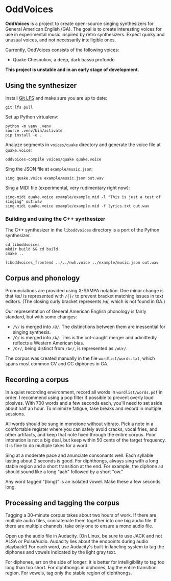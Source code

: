 # OddVoices

**OddVoices** is a project to create open-source singing synthesizers for General American English (GA). The goal is to create interesting voices for use in experimental music inspired by retro synthesizers. Expect quirky and unusual voices, and not necessarily intelligible ones.

Currently, OddVoices consists of the following voices:

- Quake Chesnokov, a deep, dark basso profondo

**This project is unstable and in an early stage of development.**

## Using the synthesizer

Install [Git LFS](https://git-lfs.github.com/) and make sure you are up to date:

    git lfs pull

Set up Python virtualenv:

    python -m venv .venv
    source .venv/bin/activate
    pip install -e .

Analyze segments in `voices/quake` directory and generate the voice file at `quake.voice`:

    oddvoices-compile voices/quake quake.voice

Sing the JSON file at `example/music.json`:

    sing quake.voice example/music.json out.wav

Sing a MIDI file (experimental, very rudimentary right now):

    sing-midi quake.voice example/example.mid -l "This is just a test of singing" out.wav
    sing-midi quake.voice example/example.mid -f lyrics.txt out.wav

### Building and using the C++ synthesizer

The C++ synthesizer in the `liboddvoices` directory is a port of the Python synthesizer.

    cd liboddvoices
    mkdir build && cd build
    cmake ..

    liboddvoices_frontend ../../nwh.voice ../example/music.json out.wav

## Corpus and phonology

Pronunciations are provided using X-SAMPA notation. One minor change is that /æ/ is represented with `/{}/` to prevent bracket matching issues in text editors. (The closing curly bracket represents /ʉ/, which is not found in GA.)

Our representation of General American English phonology is fairly standard, but with some changes:

- `/V/` is merged into `/@/`. The distinctions between them are inessential for singing synthesis.
- `/O/` is merged into `/A/`. This is the cot-caught merger and admittedly reflects a Western American bias.
- `/Or/`, being distinct from `/Ar/`, is represented as `/oUr/`.

The corpus was created manually in the file `wordlist/words.txt`, which spans most common CV and CC diphones in GA.

## Recording a corpus

In a quiet recording environment, record all words in `wordlist/words.pdf` in order. I recommend using a pop filter if possible to prevent overly loud plosives. With 700 words and a few seconds each, you'll need to set aside about half an hour. To minimize fatigue, take breaks and record in multiple sessions.

All words should be sung in monotone without vibrato. Pick a note in a comfortable register where you can safely avoid cracks, vocal fries, and other artifacts, and keep that note fixed through the entire corpus. Poor intonation is not a big deal, but keep within 50 cents of the target frequency. It is fine to do multiple takes for a word.

Sing at a moderate pace and anunciate consonants well. Each syllable lasting about 2 seconds is good. For diphthongs, always sing with a long stable region and a short transition at the end. For example, the diphone `aU` should sound like a long "aah" followed by a short "ow."

Any word tagged "(long)" is an isolated vowel. Make these a few seconds long.

## Processing and tagging the corpus

Tagging a 30-minute corpus takes about two hours of work. If there are multiple audio files, concatenate them together into one big audio file. If there are multiple channels, take only one to ensure a mono audio file.

Open up the audio file in Audacity. (On Linux, be sure to use JACK and not ALSA or PulseAudio. Audacity lies about the endpoints during audio playback!) For each word, use Audacity's built-in labeling system to tag the diphones and vowels indicated by the light gray text.

For diphones, err on the side of longer: it is better for intelligibility to tag too long than too short. For diphthongs in diphones, tag the entire transition region. For vowels, tag only the stable region of diphthongs.
